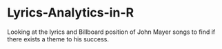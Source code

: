 # Lyrics-Analytics-in-R
Looking at the lyrics and Billboard position of John Mayer songs to find if there exists a theme to his success.
